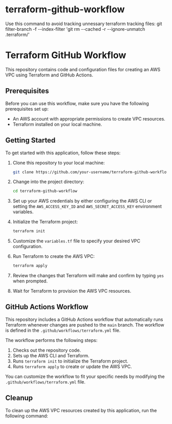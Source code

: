 # terraform-github-workflow

Use this command to avoid tracking unnessary terraform tracking files:
git filter-branch -f --index-filter 'git rm --cached -r --ignore-unmatch .terraform/'

# Terraform GitHub Workflow

This repository contains code and configuration files for creating an AWS VPC using Terraform and GitHub Actions.

## Prerequisites

Before you can use this workflow, make sure you have the following prerequisites set up:

- An AWS account with appropriate permissions to create VPC resources.
- Terraform installed on your local machine.

## Getting Started

To get started with this application, follow these steps:

1. Clone this repository to your local machine:

    ```bash
    git clone https://github.com/your-username/terraform-github-workflow.git
    ```

2. Change into the project directory:

    ```bash
    cd terraform-github-workflow
    ```

3. Set up your AWS credentials by either configuring the AWS CLI or setting the `AWS_ACCESS_KEY_ID` and `AWS_SECRET_ACCESS_KEY` environment variables.

4. Initialize the Terraform project:

    ```bash
    terraform init
    ```

5. Customize the `variables.tf` file to specify your desired VPC configuration.

6. Run Terraform to create the AWS VPC:

    ```bash
    terraform apply
    ```

7. Review the changes that Terraform will make and confirm by typing `yes` when prompted.

8. Wait for Terraform to provision the AWS VPC resources.

## GitHub Actions Workflow

This repository includes a GitHub Actions workflow that automatically runs Terraform whenever changes are pushed to the `main` branch. The workflow is defined in the `.github/workflows/terraform.yml` file.

The workflow performs the following steps:

1. Checks out the repository code.
2. Sets up the AWS CLI and Terraform.
3. Runs `terraform init` to initialize the Terraform project.
4. Runs `terraform apply` to create or update the AWS VPC.

You can customize the workflow to fit your specific needs by modifying the `.github/workflows/terraform.yml` file.

## Cleanup

To clean up the AWS VPC resources created by this application, run the following command:
